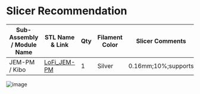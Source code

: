 # Slicer Recommendation 

|  **Sub-Assembly / Module Name** | **STL Name & Link** | **Qty** | **Filament Color** | **Slicer Comments** | **Approx Print Time [h:mm]** | **Approx Filament Used [g]** | **Approx Filament Used [m]** |
| ---- | --- | --- | --- | --- | --- | --- | --- |
| JEM-PM / Kibo | [LoFi_JEM-PM](https://github.com/ISS-Mimic/Mimic/blob/main/3D_Printing/JEM_Kibo/LoFi_JEM-PM.stl) | 1 | Silver | 0.16mm;10%;supports | 4:24 | 32 | 10.7 |
![image](https://user-images.githubusercontent.com/58833710/192928239-fd121c08-d5c4-4d08-81d7-a3d729656abd.png)
